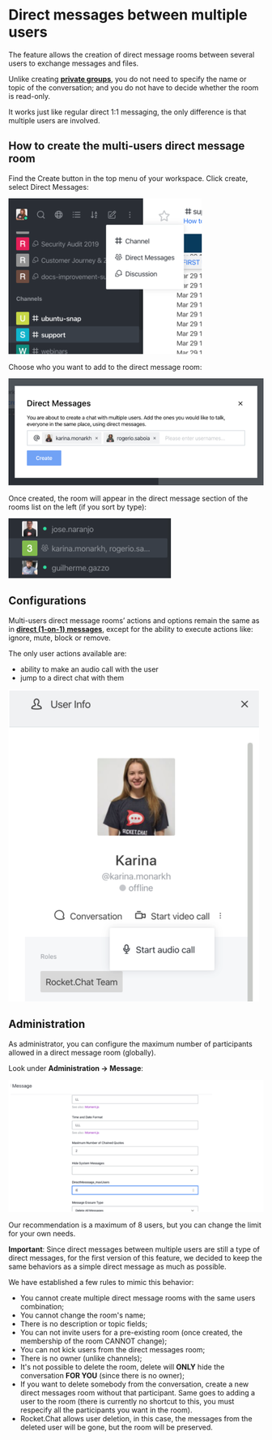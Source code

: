 # Direct messages between multiple users

The feature allows the creation of direct message rooms between several users to exchange messages and files.

Unlike creating [**private groups**](../channels/#private-channels), you do not need to specify the name or topic of the conversation; and you do not have to decide whether the room is read-only.

It works just like regular direct 1:1 messaging, the only difference is that multiple users are involved.

## How to create the multi-users direct message room

Find the Create button in the top menu of your workspace. Click create, select Direct Messages:

![Create direct message option](./create-direct-message-option.png)

Choose who you want to add to the direct message room:

![Select direct message participants](./select-users.png)

Once created, the room will appear in the direct message section of the rooms list on the left  (if you sort by type):

![Room list](./room-list.png)

## Configurations

Multi-users direct message rooms’ actions and options remain the same as in [**direct (1-on-1) messages**](../channels/#direct-messages), except for the ability to execute actions like: ignore, mute, block or remove.

The only user actions available are:

- ability to make an audio call with the user
- jump to a direct chat with them

![User actions](./user-actions.png)

## Administration

As administrator, you can configure the maximum number of participants allowed in a direct message room (globally).

Look under __Administration -> Message__:

![Admin](./admin.png)

Our recommendation is a maximum of 8 users, but you can change the limit for your own needs.

**Important**:
Since direct messages between multiple users are still a type of direct messages, for the first version of this feature, we decided to keep the same behaviors as a simple direct message as much as possible.

We have established a few rules to mimic this behavior:

- You cannot create multiple direct message rooms with the same users combination;
- You cannot change the room's name;
- There is no description or topic fields;
- You can not invite users for a pre-existing room  (once created, the membership of the room CANNOT change);
- You can not kick users from the direct messages room;
- There is no owner (unlike channels);
- It's not possible to delete the room, delete will **ONLY** hide the conversation **FOR YOU** (since there is no owner);
- If you want to delete somebody from the conversation, create a new direct messages room without that participant. Same goes to adding a user to the room  (there is currently no shortcut to this, you must respecify all the participants you want in the room).
- Rocket.Chat allows user deletion, in this case, the messages from the deleted user will be gone, but the room will be preserved.


